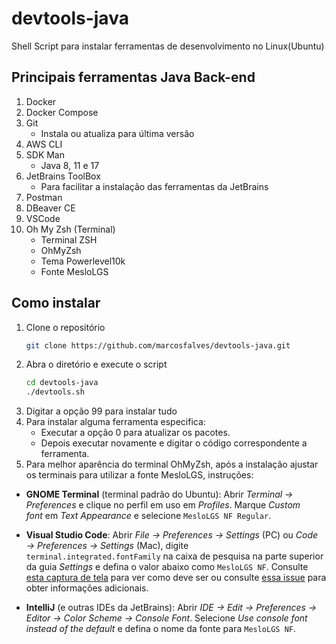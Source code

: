 # devtools-java
Shell Script para instalar ferramentas de desenvolvimento no Linux(Ubuntu)<br>

## Principais ferramentas Java Back-end

1. Docker
2. Docker Compose
3. Git
   - Instala ou atualiza para última versão
4. AWS CLI
5. SDK Man
   - Java 8, 11 e 17
6. JetBrains ToolBox
   - Para facilitar a instalação das ferramentas da JetBrains
7. Postman
8. DBeaver CE
9. VSCode
10. Oh My Zsh (Terminal)
    - Terminal ZSH
    - OhMyZsh
    - Tema Powerlevel10k
    - Fonte MesloLGS

## Como instalar

1. Clone o repositório
   ```sh
   git clone https://github.com/marcosfalves/devtools-java.git
   ```
2. Abra o diretório e execute o script
    ```sh
    cd devtools-java
   ./devtools.sh
   ```
3. Digitar a opção 99 para instalar tudo
4. Para instalar alguma ferramenta especifica:
    - Executar a opção 0 para atualizar os pacotes.
    - Depois executar novamente e digitar o código correspondente a ferramenta.
5. Para melhor aparência do terminal OhMyZsh, após a instalação ajustar os terminais para utilizar a fonte MesloLGS, instruções:

- **GNOME Terminal** (terminal padrão do Ubuntu): Abrir *Terminal → Preferences* e clique no perfil em uso em *Profiles*. Marque *Custom font* em *Text Appearance* e selecione `MesloLGS NF Regular`.

- **Visual Studio Code**: Abrir *File → Preferences → Settings* (PC) ou *Code → Preferences → Settings* (Mac), digite `terminal.integrated.fontFamily` na caixa de pesquisa na parte superior da guia *Settings* e defina o valor abaixo como `MesloLGS NF`. Consulte [esta captura de tela](https://raw.githubusercontent.com/romkatv/powerlevel10k-media/389133fb8c9a2347929a23702ce3039aacc46c3d/visual-studio-code-font-settings.jpg) para ver como deve ser ou consulte [essa issue](https://github.com/romkatv/powerlevel10k/issues/671) para obter informações adicionais.

- **IntelliJ** (e outras IDEs da JetBrains): Abrir *IDE → Edit → Preferences → Editor → Color Scheme → Console Font*. Selecione *Use console font instead of the default* e defina o nome da fonte para `MesloLGS NF`.
